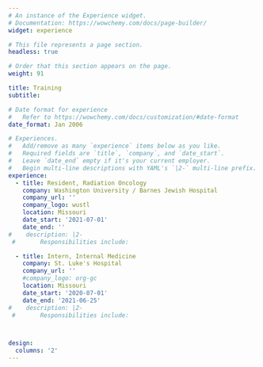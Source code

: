```yaml
---
# An instance of the Experience widget.
# Documentation: https://wowchemy.com/docs/page-builder/
widget: experience

# This file represents a page section.
headless: true

# Order that this section appears on the page.
weight: 91

title: Training
subtitle:

# Date format for experience
#   Refer to https://wowchemy.com/docs/customization/#date-format
date_format: Jan 2006

# Experiences.
#   Add/remove as many `experience` items below as you like.
#   Required fields are `title`, `company`, and `date_start`.
#   Leave `date_end` empty if it's your current employer.
#   Begin multi-line descriptions with YAML's `|2-` multi-line prefix.
experience:
  - title: Resident, Radiation Oncology
    company: Washington University / Barnes Jewish Hospital
    company_url: ''
    company_logo: wustl
    location: Missouri
    date_start: '2021-07-01'
    date_end: ''
#    description: |2-
 #       Responsibilities include:

  - title: Intern, Internal Medicine
    company: St. Luke's Hospital
    company_url: ''
    #company_logo: org-gc
    location: Missouri
    date_start: '2020-07-01'
    date_end: '2021-06-25'
#    description: |2-
 #       Responsibilities include:



design:
  columns: '2'
---
```

